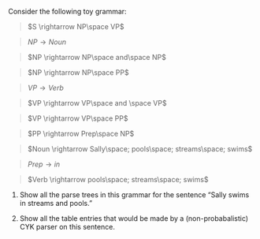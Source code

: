 

Consider the following toy grammar:<br>

> $S \rightarrow NP\space VP$<br>

> $NP \rightarrow Noun$<br>

> $NP \rightarrow NP\space and\space NP$<br>

> $NP \rightarrow NP\space PP$<br>

> $VP \rightarrow Verb$<br>

> $VP \rightarrow VP\space and \space VP$<br>

> $VP \rightarrow VP\space PP$<br>

> $PP \rightarrow Prep\space NP$<br>

> $Noun \rightarrow Sally\space; pools\space; streams\space; swims$<br>

> $Prep \rightarrow in$<br>

> $Verb \rightarrow pools\space; streams\space; swims$<br>

1.  Show all the parse trees in this grammar for the sentence “Sally
    swims in streams and pools.”<br>

2.  Show all the table entries that would be made by
    a (non-probabalistic) CYK parser on this sentence.<br>
